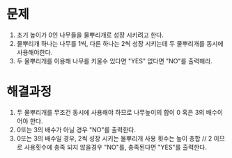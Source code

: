 # 문제

1. 초기 높이가 0인 나무들을 물뿌리개로 성장 시키려고 한다.
2. 물뿌리개 하나는 나무를 1씩, 다른 하나는 2씩 성장 시키는데 두 물뿌리개를 동시에 사용해야한다.
3. 두 물뿌리개를 이용해 나무를 키울수 있다면 "YES" 없다면 "NO"를 출력해라.



# 해결과정

1. 두 물뿌리개를 무조건 동시에 사용해야 하므로 나무높이의 합이 0 혹은 3의 배수이어야 한다.
2. 0또는 3의 배수가 아닐 경우 "NO"를 출력한다.
3. 0또는 3의 배수일 경우, 2씩 성장 시키는 물뿌리개 사용 횟수는 높이 총합 // 2 이므로 사용횟수에 충족 되지 않을경우 "NO"를, 충족된다면 "YES"를 출력한다.